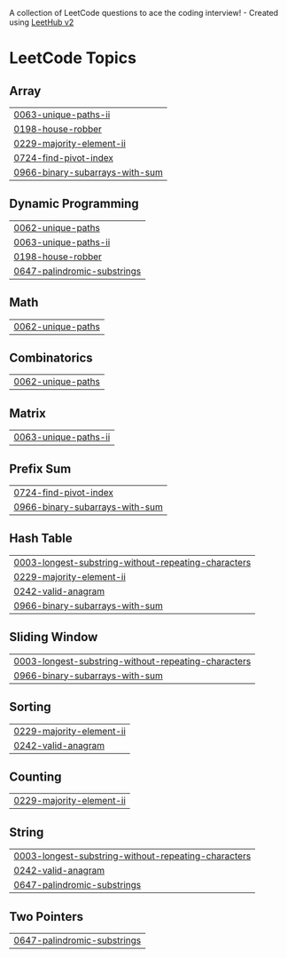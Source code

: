A collection of LeetCode questions to ace the coding interview! - Created using [LeetHub v2](https://github.com/arunbhardwaj/LeetHub-2.0)
<!---LeetCode Topics Start-->
# LeetCode Topics
## Array
|  |
| ------- |
| [0063-unique-paths-ii](https://github.com/anubhooti20/Leetcode-Solutions/tree/master/0063-unique-paths-ii) |
| [0198-house-robber](https://github.com/anubhooti20/Leetcode-Solutions/tree/master/0198-house-robber) |
| [0229-majority-element-ii](https://github.com/anubhooti20/Leetcode-Solutions/tree/master/0229-majority-element-ii) |
| [0724-find-pivot-index](https://github.com/anubhooti20/Leetcode-Solutions/tree/master/0724-find-pivot-index) |
| [0966-binary-subarrays-with-sum](https://github.com/anubhooti20/Leetcode-Solutions/tree/master/0966-binary-subarrays-with-sum) |
## Dynamic Programming
|  |
| ------- |
| [0062-unique-paths](https://github.com/anubhooti20/Leetcode-Solutions/tree/master/0062-unique-paths) |
| [0063-unique-paths-ii](https://github.com/anubhooti20/Leetcode-Solutions/tree/master/0063-unique-paths-ii) |
| [0198-house-robber](https://github.com/anubhooti20/Leetcode-Solutions/tree/master/0198-house-robber) |
| [0647-palindromic-substrings](https://github.com/anubhooti20/Leetcode-Solutions/tree/master/0647-palindromic-substrings) |
## Math
|  |
| ------- |
| [0062-unique-paths](https://github.com/anubhooti20/Leetcode-Solutions/tree/master/0062-unique-paths) |
## Combinatorics
|  |
| ------- |
| [0062-unique-paths](https://github.com/anubhooti20/Leetcode-Solutions/tree/master/0062-unique-paths) |
## Matrix
|  |
| ------- |
| [0063-unique-paths-ii](https://github.com/anubhooti20/Leetcode-Solutions/tree/master/0063-unique-paths-ii) |
## Prefix Sum
|  |
| ------- |
| [0724-find-pivot-index](https://github.com/anubhooti20/Leetcode-Solutions/tree/master/0724-find-pivot-index) |
| [0966-binary-subarrays-with-sum](https://github.com/anubhooti20/Leetcode-Solutions/tree/master/0966-binary-subarrays-with-sum) |
## Hash Table
|  |
| ------- |
| [0003-longest-substring-without-repeating-characters](https://github.com/anubhooti20/Leetcode-Solutions/tree/master/0003-longest-substring-without-repeating-characters) |
| [0229-majority-element-ii](https://github.com/anubhooti20/Leetcode-Solutions/tree/master/0229-majority-element-ii) |
| [0242-valid-anagram](https://github.com/anubhooti20/Leetcode-Solutions/tree/master/0242-valid-anagram) |
| [0966-binary-subarrays-with-sum](https://github.com/anubhooti20/Leetcode-Solutions/tree/master/0966-binary-subarrays-with-sum) |
## Sliding Window
|  |
| ------- |
| [0003-longest-substring-without-repeating-characters](https://github.com/anubhooti20/Leetcode-Solutions/tree/master/0003-longest-substring-without-repeating-characters) |
| [0966-binary-subarrays-with-sum](https://github.com/anubhooti20/Leetcode-Solutions/tree/master/0966-binary-subarrays-with-sum) |
## Sorting
|  |
| ------- |
| [0229-majority-element-ii](https://github.com/anubhooti20/Leetcode-Solutions/tree/master/0229-majority-element-ii) |
| [0242-valid-anagram](https://github.com/anubhooti20/Leetcode-Solutions/tree/master/0242-valid-anagram) |
## Counting
|  |
| ------- |
| [0229-majority-element-ii](https://github.com/anubhooti20/Leetcode-Solutions/tree/master/0229-majority-element-ii) |
## String
|  |
| ------- |
| [0003-longest-substring-without-repeating-characters](https://github.com/anubhooti20/Leetcode-Solutions/tree/master/0003-longest-substring-without-repeating-characters) |
| [0242-valid-anagram](https://github.com/anubhooti20/Leetcode-Solutions/tree/master/0242-valid-anagram) |
| [0647-palindromic-substrings](https://github.com/anubhooti20/Leetcode-Solutions/tree/master/0647-palindromic-substrings) |
## Two Pointers
|  |
| ------- |
| [0647-palindromic-substrings](https://github.com/anubhooti20/Leetcode-Solutions/tree/master/0647-palindromic-substrings) |
<!---LeetCode Topics End-->
